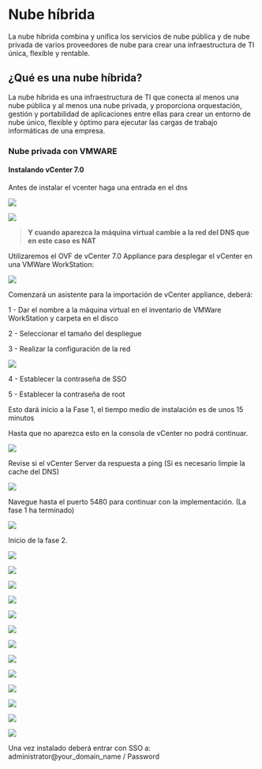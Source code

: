 # Nube híbrida

La nube híbrida combina y unifica los servicios de nube pública y de nube privada de varios proveedores de nube para crear una infraestructura de TI única, flexible y rentable.

## ¿Qué es una nube híbrida?
La nube híbrida es una infraestructura de TI que conecta al menos una nube pública y al menos una nube privada, y proporciona orquestación, gestión y portabilidad de aplicaciones entre ellas para crear un entorno de nube único, flexible y óptimo para ejecutar las cargas de trabajo informáticas de una empresa.



### Nube privada con VMWARE 



#### Instalando vCenter 7.0



Antes de instalar el vcenter haga una entrada en el dns

![](imgs/vcenter-a.png)

![](imgs/vcenter-b.png)

>**Y cuando aparezca la máquina virtual cambie a la red del DNS que en este caso es NAT**



Utilizaremos el OVF de vCenter 7.0 Appliance para desplegar el vCenter en una VMWare WorkStation:

![](imgs/OFV01.png)



Comenzará un asistente para la importación de vCenter appliance, deberá:

1 - Dar el nombre a la máquina virtual en el inventario de VMWare WorkStation y carpeta en el disco

2 - Seleccionar el tamaño del despliegue

3 - Realizar la configuración de la red

![](imgs/vcenter0.png)

4 - Establecer la contraseña de SSO

5 - Establecer la contraseña de root

Esto dará inicio a la Fase 1, el tiempo medio de instalación es de unos 15 minutos

Hasta que no aparezca esto en la consola de vCenter no podrá continuar.

![](imgs/vcenter1.png)



Revise si el vCenter Server da respuesta a ping (Si es necesario limpie la cache del DNS)

![](imgs/vcenter2.png)



Navegue hasta el puerto 5480 para continuar con la implementación. (La fase 1 ha terminado)

![](imgs/vcenter3.png)



Inicio de la fase 2.



![](imgs/vcenter4.png)

![](imgs/vcenter5.png)

![](imgs/vcenter6.png)

![](imgs/vcenter7.png)



![](imgs/vcenter8.png)

![](imgs/vcenter9.png)

![](imgs/vcenter10.png)

![](imgs/vcenter11.png)

![](imgs/vcenter12.png)

![](imgs/vcenter13.png)

![](imgs/vcenter14.png)

![](imgs/vcenter15.png)

![](imgs/vcenter16.png)

Una vez instalado deberá entrar con SSO a:
administrator@your_domain_name / Password

